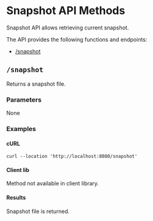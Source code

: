 # Snapshot API Methods

Snapshot API allows retrieving current snapshot.

The API provides the following functions and endpoints:

* [/snapshot](#snapshot)


##  `/snapshot`

Returns a snapshot file.

### Parameters
None

### Examples

#### cURL

```shell
curl --location 'http://localhost:8080/snapshot'
```

#### Client lib 

Method not available in client library.


#### Results

Snapshot file is returned.